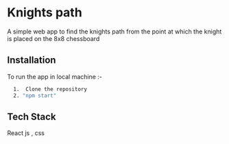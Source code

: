 # Knights path

A simple web app to find the knights path from the point at which the knight is placed on the 8x8 chessboard

## Installation

To run the app in local machine :-

```bash
  1.  Clone the repository
  2. "npm start"

```

## Tech Stack

React js , css
